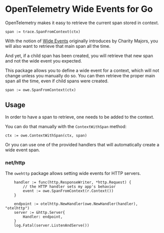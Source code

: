 # OpenTelemetry Wide Events for Go

OpenTelemetry makes it easy to retrieve the current span stored in context.

```golang
span := trace.SpanFromContext(ctx)
```

With the notion of [Wide
Events](https://isburmistrov.substack.com/p/all-you-need-is-wide-events-not-metrics)
originally introduces by Charity Majors, you will also want to retrieve that
main span all the time.

And yet, if a child span has been created, you will retrieve that new span and
not the wide event you expected.

This package allows you to define a wide event for a context, which will not
change unless you manually do so. You can then retrieve the proper main span
all the time, even if child spans were created.

```
span := owe.SpanFromContext(ctx)
```

## Usage

In order to have a span to retrieve, one needs to be added to the context.

You can do that manually with the `ContextWithSpan` method:

```
ctx := owe.ContextWithSpan(ctx, span)
```

Or you can use one of the provided handlers that will automatically create a
wide event span.

### net/http

The `owehttp` package allows setting wide events for HTTP servers.

```golang
	handler := func(http.ResponseWriter, *http.Request) {
		// the HTTP handler sets my app's behavior
		event := owe.SpanFromContext(r.Context())
	}

	endpoint := otelhttp.NewHandler(owe.NewHandler(handler), "otelhttp")
	server := &http.Server{
		Handler: endpoint,
	}
	log.Fatal(server.ListenAndServe())
```
